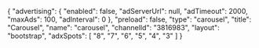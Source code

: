 {
    "advertising": {
        "enabled": false,
        "adServerUrl": null,
        "adTimeout": 2000,
        "maxAds": 100,
        "adInterval": 0
    },
    "preload": false,
    "type": "carousel",
    "title": "Carousel",
    "name": "carousel",
    "channelId": "3816983",
    "layout": "bootstrap",
    "adxSpots": [
        "8",
        "7",
        "6",
        "5",
        "4",
        "3"
    ]
}